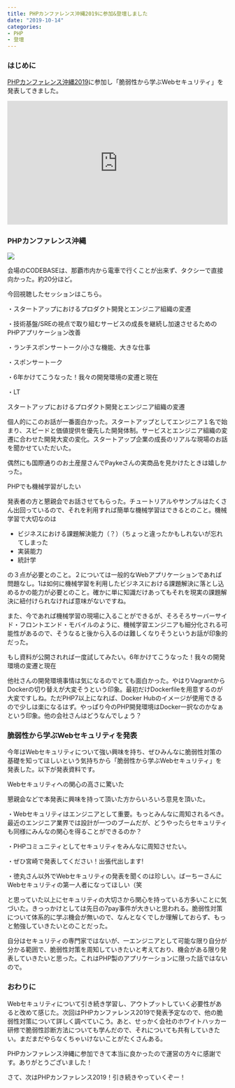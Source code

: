 ```yaml
---
title: PHPカンファレンス沖縄2019に参加&登壇しました
date: "2019-10-14"
categories: 
- PHP
- 登壇
---
```


### はじめに

[PHPカンファレンス沖縄2019](https://phpcon.okinawa.jp)に参加し「脆弱性から学ぶWebセキュリティ」を発表してきました。

<div style="left: 0; width: 100%; height: 0; position: relative; padding-bottom: 56.1972%;"><iframe src="https://speakerdeck.com/player/86682fd7b4a74a0597e55208b726077a" style="border: 0; top: 0; left: 0; width: 100%; height: 100%; position: absolute;" allowfullscreen scrolling="no" allow="encrypted-media"></iframe></div>

### PHPカンファレンス沖縄

![](/images/blog/2019/2019-10-14-01.jpg)

会場のCODEBASEは、那覇市内から電車で行くことが出来ず、タクシーで直接向かった。約20分ほど。

今回視聴したセッションはこちら。

・スタートアップにおけるプロダクト開発とエンジニア組織の変遷

・技術基盤/SREの視点で取り組むサービスの成長を継続し加速させるためのPHPアプリケーション改善

・ランチスポンサートーク/小さな機能、大きな仕事

・スポンサートーク

・6年かけてこうなった！我々の開発環境の変遷と現在

・LT


スタートアップにおけるプロダクト開発とエンジニア組織の変遷

個人的にこのお話が一番面白かった。スタートアップとしてエンジニア１名で始まり、スピードと価値提供を優先した開発体制。サービスとエンジニア組織の変遷に合わせた開発大変の変化。スタートアップ企業の成長のリアルな現場のお話を聞かせていただいた。

偶然にも国際通りのお土産屋さんでPaykeさんの実商品を見かけたときは嬉しかった。

PHPでも機械学習がしたい

発表者の方と懇親会でお話させてもらった。チュートリアルやサンプルはたくさん出回っているので、それを利用すれば簡単な機械学習はできるとのこと。機械学習で大切なのは

*  ビジネスにおける課題解決能力（？）（ちょっと違ったかもしれないが忘れてしまった
*  実装能力
*  統計学

の３点が必要とのこと。２については一般的なWebアプリケーションであれば問題なし。1は如何に機械学習を利用したビジネスにおける課題解決に落とし込めるかの能力が必要とのこと。確かに単に知識だけあってもそれを現実の課題解決に紐付けられなければ意味がないですね。

また、今であれば機械学習の現場に入ることができるが、そろそろサーバーサイド・フロントエンド・モバイルのように、機械学習エンジニアも細分化される可能性があるので、そうなると後から入るのは難しくなりそうというお話が印象的だった。

もし資料が公開されれば一度試してみたい。6年かけてこうなった！我々の開発環境の変遷と現在

他社さんの開発環境事情は気になるのでとても面白かった。やはりVagrantからDockerの切り替えが大変そうという印象。最初だけDockerfileを用意するのが大変ですしね。ただPHP7以上になれば、Docker Hubのイメージが使用できるので少しは楽になるはず。やっぱり今のPHP開発環境はDocker一択なのかなぁという印象。他の会社さんはどうなんでしょう？


### 脆弱性から学ぶWebセキュリティを発表


今年はWebセキュリティについて強い興味を持ち、ぜひみんなに脆弱性対策の基礎を知ってほしいという気持ちから「脆弱性から学ぶWebセキュリティ」を発表した。以下が発表資料です。


<script async class="speakerdeck-embed" data-id="86682fd7b4a74a0597e55208b726077a" data-ratio="1.77777777777778" src="//speakerdeck.com/assets/embed.js"></script>

Webセキュリティへの関心の高さに驚いた

懇親会などで本発表に興味を持って頂いた方からいろいろ意見を頂いた。

・Webセキュリティはエンジニアとして重要。もっとみんなに周知されるべき。最近のエンジニア業界では設計が一つのブームだが、どうやったらセキュリティも同様にみんなの関心を得ることができるのか？

・PHPコミュニティとしてセキュリティをみんなに周知させたい。

・ぜひ宮崎で発表してください！出張代出します!

・徳丸さん以外でWebセキュリティの発表を聞くのは珍しい。ばーちーさんにWebセキュリティの第一人者になってほしい（笑

と思っていた以上にセキュリティの大切さから関心を持っている方多いことに気づいた。きっっかけとしては先日の7pay事件が大きいと思われる。脆弱性対策について体系的に学ぶ機会が無いので、なんとなくでしか理解しておらず、もっと勉強していきたいとのことだった。

自分はセキュリティの専門家ではないが、一エンジニアとして可能な限り自分が分かる範囲で、脆弱性対策を周知していきたいと考えており、機会がある限り発表していきたいと思った。これはPHP製のアプリケーションに限った話ではないので。


### おわりに

Webセキュリティについて引き続き学習し、アウトプットしていく必要性があると改めて感じた。次回はPHPカンファレンス2019で発表予定なので、他の脆弱性対策について詳しく調べていこう。あと、せっかく会社のホワイトハッカー研修で脆弱性診断方法についても学んだので、それについても共有していきたい。まだまだやらなくちゃいけないことがたくさんある。

PHPカンファレンス沖縄に参加できて本当に良かったので運営の方々に感謝です。ありがとうございました！

さて、次はPHPカンファレンス2019！引き続きやっていくぞー！
